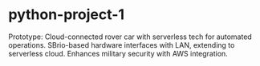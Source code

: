 # python-project-1
Prototype: Cloud-connected rover car with serverless tech for automated operations. SBrio-based hardware interfaces with LAN, extending to serverless cloud. Enhances military security with AWS integration. 
